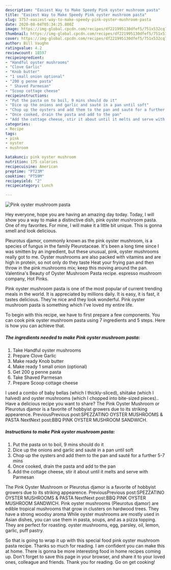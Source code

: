 ```yaml
---
description: "Easiest Way to Make Speedy Pink oyster mushroom pasta"
title: "Easiest Way to Make Speedy Pink oyster mushroom pasta"
slug: 3757-easiest-way-to-make-speedy-pink-oyster-mushroom-pasta
date: 2020-08-04T05:34:25.800Z
image: https://img-global.cpcdn.com/recipes/df221995130dfef5/751x532cq70/pink-oyster-mushroom-pasta-recipe-main-photo.jpg
thumbnail: https://img-global.cpcdn.com/recipes/df221995130dfef5/751x532cq70/pink-oyster-mushroom-pasta-recipe-main-photo.jpg
cover: https://img-global.cpcdn.com/recipes/df221995130dfef5/751x532cq70/pink-oyster-mushroom-pasta-recipe-main-photo.jpg
author: Bill Vaughn
ratingvalue: 4.2
reviewcount: 18597
recipeingredient:
- "Handful oyster mushrooms"
- "Clove Garlic"
- "Knob butter"
- "1 small onion optional"
- "200 g penne pasta"
- " Shaved Parmesan"
- "Scoop cottage cheese"
recipeinstructions:
- "Put the pasta on to boil, 9 mins should do it"
- "Dice up the onions and garlic and sauté in a pan until soft"
- "Chop up the oysters and add them to the pan and sauté for a further 5-7 mins"
- "Once cooked, drain the pasta and add to the pan"
- "Add the cottage cheese, stir it about until it melts and serve with Parmesan"
categories:
- Recipe
tags:
- pink
- oyster
- mushroom

katakunci: pink oyster mushroom 
nutrition: 175 calories
recipecuisine: American
preptime: "PT23M"
cooktime: "PT59M"
recipeyield: "2"
recipecategory: Lunch

---
```



![Pink oyster mushroom pasta](https://img-global.cpcdn.com/recipes/df221995130dfef5/751x532cq70/pink-oyster-mushroom-pasta-recipe-main-photo.jpg)

Hey everyone, hope you are having an amazing day today. Today, I will show you a way to make a distinctive dish, pink oyster mushroom pasta. One of my favorites. For mine, I will make it a little bit unique. This is gonna smell and look delicious.

Pleurotus djamor, commonly known as the pink oyster mushroom, is a species of fungus in the family Pleurotaceae. It&#39;s been a long time since I was smitten by an ingredient, but these unusual, pink, oyster mushrooms really got to me. Oyster mushrooms are also packed with vitamins and are high in protein, so not only do they taste Heat your frying pan and then throw in the pink mushrooms mix; keep this moving around the pan. Valentina&#39;s Beauty of Oyster Mushroom Pasta recipe. espresso mushroom company, Hot Pinks.

Pink oyster mushroom pasta is one of the most popular of current trending meals in the world. It is appreciated by millions daily. It is easy, it is fast, it tastes delicious. They're nice and they look wonderful. Pink oyster mushroom pasta is something which I've loved my entire life.


To begin with this recipe, we have to first prepare a few components. You can cook pink oyster mushroom pasta using 7 ingredients and 5 steps. Here is how you can achieve that.

<!--inarticleads1-->

##### The ingredients needed to make Pink oyster mushroom pasta:

1. Take Handful oyster mushrooms
1. Prepare Clove Garlic
1. Make ready Knob butter
1. Make ready 1 small onion (optional)
1. Get 200 g penne pasta
1. Take  Shaved Parmesan
1. Prepare Scoop cottage cheese


I used a combo of baby bellas (which I thickly-sliced), shiitake (which I halved) and oyster mushrooms (which I chopped into bite-sized pieces).. Have a delicious recipe you want to share? The Pink Oyster Mushroom or Pleurotus djamor is a favorite of hobbyist growers due to its striking appearence. PreviousPrevious post:SPEZZATINO OYSTER MUSHROOMS &amp; PASTA NextNext post:BBQ PINK OYSTER MUSHROOM SANDWICH. 

<!--inarticleads2-->

##### Instructions to make Pink oyster mushroom pasta:

1. Put the pasta on to boil, 9 mins should do it
1. Dice up the onions and garlic and sauté in a pan until soft
1. Chop up the oysters and add them to the pan and sauté for a further 5-7 mins
1. Once cooked, drain the pasta and add to the pan
1. Add the cottage cheese, stir it about until it melts and serve with Parmesan


The Pink Oyster Mushroom or Pleurotus djamor is a favorite of hobbyist growers due to its striking appearence. PreviousPrevious post:SPEZZATINO OYSTER MUSHROOMS &amp; PASTA NextNext post:BBQ PINK OYSTER MUSHROOM SANDWICH. Pink oyster mushrooms (Pleurotus djamor) are edible tropical mushrooms that grow in clusters on hardwood trees. They have a strong woodsy aroma While oyster mushrooms are mostly used in Asian dishes, you can use them in pasta, soups, and as a pizza topping. They are perfect for roasting. oyster mushrooms, egg, parsley, oil, lemon, garlic, puff pastry. 

So that is going to wrap it up with this special food pink oyster mushroom pasta recipe. Thanks so much for reading. I am confident you can make this at home. There is gonna be more interesting food in home recipes coming up. Don't forget to save this page in your browser, and share it to your loved ones, colleague and friends. Thank you for reading. Go on get cooking!
